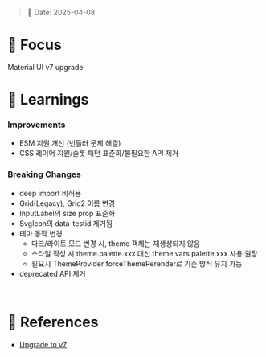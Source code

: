> 📅 Date: 2025-04-08

# 📌 Focus
Material UI v7 upgrade
<br />

# 📝 Learnings
### Improvements
- ESM 지원 개선 (번들러 문제 해결)
- CSS 레이어 지원/슬롯 패턴 표준화/불필요한 API 제거

### Breaking Changes
- deep import 비허용
- Grid(Legacy), Grid2 이름 변경
- InputLabel의 size prop 표준화
- SvgIcon의 data-testid 제거됨
- 테마 동작 변경
  - 다크/라이트 모드 변경 시, theme 객체는 재생성되지 않음
  - 스타일 작성 시 theme.palette.xxx 대신 theme.vars.palette.xxx 사용 권장
  - 필요시 ThemeProvider forceThemeRerender로 기존 방식 유지 가능
- deprecated API 제거
<br />

# 🔗 References
- [Upgrade to v7](https://mui.com/material-ui/migration/upgrade-to-v7/)
